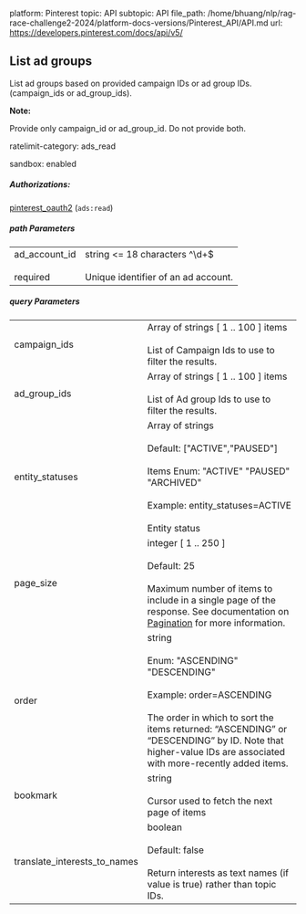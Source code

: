 platform: Pinterest
topic: API
subtopic: API
file_path: /home/bhuang/nlp/rag-race-challenge2-2024/platform-docs-versions/Pinterest_API/API.md
url: https://developers.pinterest.com/docs/api/v5/


## [](#operation/ad_groups/list)List ad groups

List ad groups based on provided campaign IDs or ad group IDs.(campaign\_ids or ad\_group\_ids).

**Note:**

Provide only campaign\_id or ad\_group\_id. Do not provide both.

ratelimit-category: ads\_read

sandbox: enabled

##### Authorizations:

[pinterest\_oauth2](#section/Authentication/pinterest_oauth2) (`ads:read`)

##### path Parameters

|     |     |
| --- | --- |
| ad\_account\_id<br><br>required | string <= 18 characters ^\\d+$<br><br>Unique identifier of an ad account. |

##### query Parameters

|     |     |
| --- | --- |
| campaign\_ids | Array of strings \[ 1 .. 100 \] items<br><br>List of Campaign Ids to use to filter the results. |
| ad\_group\_ids | Array of strings \[ 1 .. 100 \] items<br><br>List of Ad group Ids to use to filter the results. |
| entity\_statuses | Array of strings<br><br>Default: \["ACTIVE","PAUSED"\]<br><br>Items Enum: "ACTIVE" "PAUSED" "ARCHIVED"<br><br>Example: entity\_statuses=ACTIVE<br><br>Entity status |
| page\_size | integer \[ 1 .. 250 \]<br><br>Default: 25<br><br>Maximum number of items to include in a single page of the response. See documentation on [Pagination](https://developers.pinterest.com/docs/getting-started/pagination/) for more information. |
| order | string<br><br>Enum: "ASCENDING" "DESCENDING"<br><br>Example: order=ASCENDING<br><br>The order in which to sort the items returned: “ASCENDING” or “DESCENDING” by ID. Note that higher-value IDs are associated with more-recently added items. |
| bookmark | string<br><br>Cursor used to fetch the next page of items |
| translate\_interests\_to\_names | boolean<br><br>Default: false<br><br>Return interests as text names (if value is true) rather than topic IDs. |